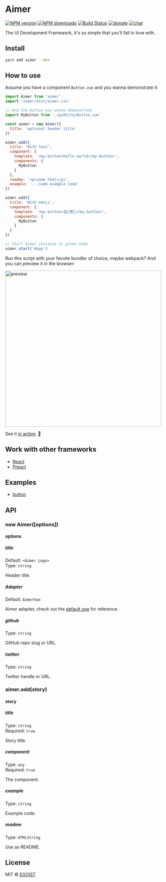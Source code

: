 # Aimer

[![NPM version](https://img.shields.io/npm/v/aimer.svg?style=flat-square)](https://npmjs.com/package/aimer) [![NPM downloads](https://img.shields.io/npm/dm/aimer.svg?style=flat-square)](https://npmjs.com/package/aimer) [![Build Status](https://img.shields.io/circleci/project/egoist/aimer/master.svg?style=flat-square)](https://circleci.com/gh/egoist/aimer) [![donate](https://img.shields.io/badge/$-donate-ff69b4.svg?maxAge=2592000&style=flat-square)](https://github.com/egoist/donate) [![chat](https://img.shields.io/badge/chat-on%20discord-7289DA.svg?style=flat-square)](https://chat.egoist.moe)

The UI Development Framework, it's so simple that you'll fall in love with.

## Install

```bash
yarn add aimer --dev
```

## How to use

Assume you have a component `Button.vue` and you wanna demonstrate it:

```js
import Aimer from 'aimer'
import 'aimer/dist/aimer.css'

// And the button you wanna demonstrate
import MyButton from './path/to/Button.vue'

const aimer = new Aimer({
  title: 'optional header title'
})

aimer.add({
  title: 'With text',
  component: {
    template: '<my-button>hello world</my-button>',
    components: {
      MyButton
    }
  },
  readme: '<p>some html</p>',
  example: '...some example code'
})

aimer.add({
  title: 'With emoji',
  component: {
    template: '<my-button>😄🎉😎👻</my-button>',
    components: {
      MyButton
    }
  }
})

// Start Aimer instance at given node
aimer.start('#app')
```

Run this script with your favoite bundler of choice, maybe webpack? And you can preview it in the browser:

<img src="https://i.loli.net/2017/10/31/59f826060ee6f.png" width="500" alt="preview">

See it [in action](https://aimer-button.egoist.moe). 🚀

## Work with other frameworks

- [React](./packages/aimer-react)
- [Preact](./packages/aimer-preact)

## Examples

- [button](https://aimer-button.egoist.moe/)

## API

### new Aimer([options])

#### options

##### title

Default: `<Aimer Logo>`<br>
Type: `string`

Header title.


##### Adapter

Default: `AimerVue`

Aimer adapter, check out the [default one](./packages/aimer/src/AimerVue.js) for reference.

##### github

Type: `string`

GitHub repo slug or URL.

##### twitter

Type: `string`

Twitter handle or URL.

### aimer.add(story)

#### story

##### title

Type: `string`<br>
Required: `true`

Story title.

##### component

Type: `any`<br>
Required: `true`

The component.

##### example

Type: `string`

Example code.

##### readme

Type: `HTMLString`

Use as README.

## License

MIT &copy; [EGOIST](https://github.com/egoist)
